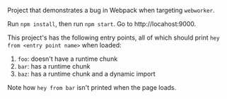 Project that demonstrates a bug in Webpack when targeting `webworker`.

Run `npm install`, then run `npm start`. Go to http://locahost:9000.

This project's has the following entry points, all of which should print `hey from <entry point name>` when loaded:

1. `foo`: doesn't have a runtime chunk
2. `bar`: has a runtime chunk
3. `baz`: has a runtime chunk and a dynamic import

Note how `hey from bar` isn't printed when the page loads.